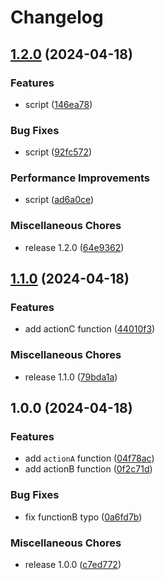 # Changelog

## [1.2.0](https://github.com/Lucaka/google-release-please/compare/v1.1.0...v1.2.0) (2024-04-18)


### Features

* script ([146ea78](https://github.com/Lucaka/google-release-please/commit/146ea7863cab91537ee6911135381694316ab826))


### Bug Fixes

* script ([92fc572](https://github.com/Lucaka/google-release-please/commit/92fc5722eed7c754ffc6437bad45e7a2fc928c98))


### Performance Improvements

* script ([ad6a0ce](https://github.com/Lucaka/google-release-please/commit/ad6a0ce736fe6a3e14eb730947326e2d6f6fd5f0))


### Miscellaneous Chores

* release 1.2.0 ([64e9362](https://github.com/Lucaka/google-release-please/commit/64e9362c4c3109677187645bc71ecaea067ca301))

## [1.1.0](https://github.com/Lucaka/google-release-please/compare/v1.0.0...v1.1.0) (2024-04-18)


### Features

* add actionC function ([44010f3](https://github.com/Lucaka/google-release-please/commit/44010f3b6e37322408a29a63f74ce395b9950857))


### Miscellaneous Chores

* release 1.1.0 ([79bda1a](https://github.com/Lucaka/google-release-please/commit/79bda1afc7ade764a37a4c0e607cd1e66cf12a2c))

## 1.0.0 (2024-04-18)


### Features

* add `actionA` function ([04f78ac](https://github.com/Lucaka/google-release-please/commit/04f78acd006935d134717485132cb4a41abcb13a))
* add actionB function ([0f2c71d](https://github.com/Lucaka/google-release-please/commit/0f2c71d96194e7f2851c617234d06ca7f24db057))


### Bug Fixes

* fix functionB typo ([0a6fd7b](https://github.com/Lucaka/google-release-please/commit/0a6fd7bf01f74b501049f604075eb49e12f9808e))


### Miscellaneous Chores

* release 1.0.0 ([c7ed772](https://github.com/Lucaka/google-release-please/commit/c7ed772a5923d0623bc79b536ab71e1d59e8da59))

